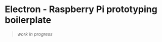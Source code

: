 Electron - Raspberry Pi prototyping boilerplate
=======================================================

> _work in progress_
